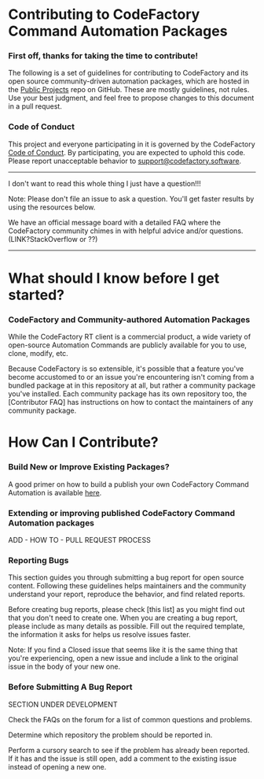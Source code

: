 # Contributing to CodeFactory Command Automation Packages 

### First off, thanks for taking the time to contribute! 

The following is a set of guidelines for contributing to CodeFactory and its open source community-driven automation packages, which are hosted in the [Public Projects](https://github.com/CodeFactoryLLC/Public-Projects) repo on GitHub. These are mostly guidelines, not rules. Use your best judgment, and feel free to propose changes to this document in a pull request. 

### Code of Conduct 

This project and everyone participating in it is governed by the CodeFactory [Code of Conduct](https://github.com/CodeFactoryLLC/Public-Projects/blob/master/Code_Of_Conduct.md). By participating, you are expected to uphold this code. Please report unacceptable behavior to support@codefactory.software. 

***
I don't want to read this whole thing I just have a question!!! 

Note: Please don't file an issue to ask a question. You'll get faster results by using the resources below. 

We have an official message board with a detailed FAQ where the CodeFactory community chimes in with helpful advice and/or questions. (LINK?StackOverflow or ??) 
***

# What should I know before I get started? 

### CodeFactory and Community-authored Automation Packages 

While the CodeFactory RT client is a commercial product, a wide variety of open-source Automation Commands are publicly available for you to use, clone, modify, etc.  

Because CodeFactory is so extensible, it's possible that a feature you've become accustomed to or an issue you're encountering isn't coming from a bundled package at in this repository at all, but rather a community package you've installed. Each community package has its own repository too, the [Contributor FAQ] has instructions on how to contact the maintainers of any community package. 

# How Can I Contribute? 

### Build New or Improve Existing Packages?

A good primer on how to build a publish your own CodeFactory Command Automation is available [here](http://docs.codefactory.software/guidance/usage-intro.html).

### Extending or improving published CodeFactory Command Automation packages
ADD - HOW TO - PULL REQUEST PROCESS

### Reporting Bugs 

This section guides you through submitting a bug report for open source content. Following these guidelines helps maintainers and the community understand your report, reproduce the behavior, and find related reports. 

Before creating bug reports, please check [this list] as you might find out that you don't need to create one. When you are creating a bug report, please include as many details as possible. Fill out the required template, the information it asks for helps us resolve issues faster. 

Note: If you find a Closed issue that seems like it is the same thing that you're experiencing, open a new issue and include a link to the original issue in the body of your new one. 

### Before Submitting A Bug Report 

SECTION UNDER DEVELOPMENT 

Check the FAQs on the forum for a list of common questions and problems. 

Determine which repository the problem should be reported in. 

Perform a cursory search to see if the problem has already been reported. If it has and the issue is still open, add a comment to the existing issue instead of opening a new one. 
